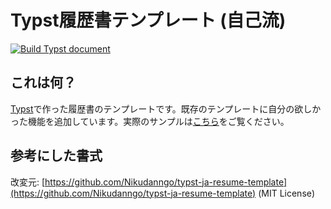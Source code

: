 # Typst履歴書テンプレート (自己流)
[![Build Typst document](https://github.com/stepney141/typst-ja-resume-template/actions/workflows/build.yaml/badge.svg)](https://github.com/stepney141/typst-ja-resume-template/actions/workflows/build.yaml)

## これは何？

[Typst](https://typst.app/)で作った履歴書のテンプレートです。既存のテンプレートに自分の欲しかった機能を追加しています。実際のサンプルは[こちら](/main.pdf)をご覧ください。

## 参考にした書式

改変元: [https://github.com/Nikudanngo/typst-ja-resume-template](https://github.com/Nikudanngo/typst-ja-resume-template) (MIT License)
